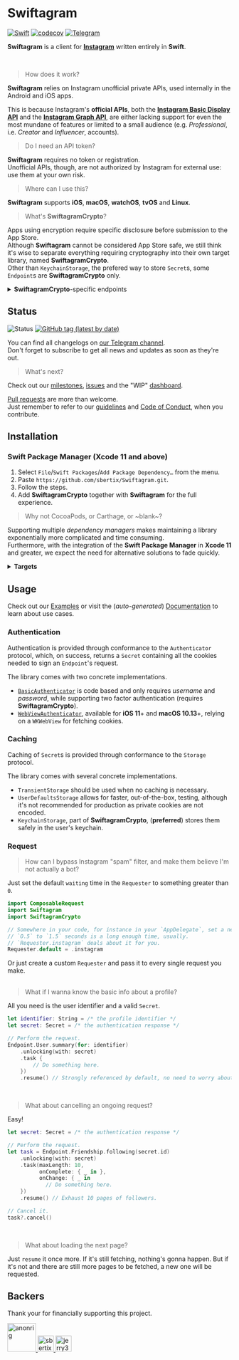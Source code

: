 # Swiftagram
[![Swift](https://img.shields.io/badge/Swift-5.1-%23DE5C43?style=flat&logo=swift)](https://swift.org)
[![codecov](https://codecov.io/gh/sbertix/Swiftagram/branch/master/graph/badge.svg)](https://codecov.io/gh/sbertix/Swiftagram)
[![Telegram](https://img.shields.io/badge/Telegram-Swiftagram-blue?style=flat&logo=telegram)](https://t.me/swiftagram)

**Swiftagram** is a client for [**Instagram**](https://instagram.com) written entirely in **Swift**.

<br/>

> How does it work?  

**Swiftagram** relies on Instagram unofficial private APIs, used internally in the Android and iOS apps.  

This is because Instagram's **official APIs**, both the [**Instagram Basic Display API**](https://developers.facebook.com/docs/instagram-basic-display-api) and the [**Instagram Graph API**](https://developers.facebook.com/docs/instagram-api/), are either lacking support for even the most mundane of features or limited to a small audience (e.g. _Professional_, i.e. _Creator_ and _Influencer_, accounts).  

> Do I need an API token?

**Swiftagram** requires no token or registration.\
Unofficial APIs, though, are not authorized by Instagram for external use: use them at your own risk.

> Where can I use this?

**Swiftagram** supports **iOS**, **macOS**, **watchOS**, **tvOS** and **Linux**.

> What's **SwiftagramCrypto**?

Apps using encryption require specific disclosure before submission to the App Store.\
Although **Swiftagram** cannot be considered App Store safe, we still think it's wise to separate everything requiring cryptography into their own target library, named **SwiftagramCrypto**.\
Other than `KeychainStorage`, the prefered way to store `Secret`s, some `Endpoint`s are **SwiftagramCrypto** only.

<details><summary><strong>SwiftagramCrypto</strong>-specific endpoints</summary>
    <p>

- `Endoint.Feed`
    - `.stories(by:)`
- `Endpoint.Friendship`
    - `.follow(_:)`
    - `.unfollow(_:)`
    - `.remove(follower:)`
    - `.acceptRequest(from:)`
    - `.rejectRequest(from:)`
    - `.block(_:)`
    - `.unblock(_:)`
- `Endpoint.Media`
    - `.like(_:)`
    - `.unlike(_:)`
    </p>
</details>

## Status
![Status](https://github.com/sbertix/Swiftagram/workflows/master/badge.svg)
[![GitHub tag (latest by date)](https://img.shields.io/github/v/tag/sbertix/Swiftagram)](https://github.com/sbertix/Swiftagram/wiki)

You can find all changelogs on [our Telegram channel](https://t.me/swiftagram).\
Don't forget to subscribe to get all news and updates as soon as they're out.

> What's next?

Check out our [milestones](https://github.com/sbertix/Swiftagram/milestones), [issues](https://github.com/sbertix/Swiftagram/issues) and the "WIP" [dashboard](https://github.com/sbertix/Swiftagram/projects/1).

[Pull requests](https://github.com/sbertix/Swiftagram/pulls) are more than welcome.\
Just remember to refer to our [guidelines](CONTRIBUTING.md) and [Code of Conduct](CODE_OF_CONDUCT.md), when you contribute.


## Installation
### Swift Package Manager (Xcode 11 and above)
1. Select `File`/`Swift Packages`/`Add Package Dependency…` from the menu.
1. Paste `https://github.com/sbertix/Swiftagram.git`.
1. Follow the steps.
1. Add **SwiftagramCrypto** together with **Swiftagram** for the full experience.

> Why not CocoaPods, or Carthage, or ~blank~?

Supporting multiple _dependency managers_ makes maintaining a library exponentially more complicated and time consuming.\
Furthermore, with the integration of the **Swift Package Manager** in **Xcode 11** and greater, we expect the need for alternative solutions to fade quickly.

<details><summary><strong>Targets</strong></summary>
    <p>

- **Swiftagram** depends on [**ComposableRequest**](https://github.com/sbertix/ComposableRequest), an HTTP client originally integrated in **Swiftagram**., and it's the core library.\
It supports [`Combine`](https://developer.apple.com/documentation/combine) `Publisher`s out of the box.

- **SwiftagramCrypto**, depending on [**SwCrypt**](https://github.com/sbertix/SwCrypt) and [**KeychainSwift**](https://github.com/evgenyneu/keychain-swift), can be added to **Swiftagram** to extend its functionality, accessing the safer `KeychainStorage` and encrypted `Endpoint`s (e.g. `Endpoint.Friendship.follow`, `Endpoint.Friendship.unfollow`).
    </p>
</details>

## Usage
Check out our [Examples](Examples) or visit the (_auto-generated_) [Documentation](https://sbertix.github.io/Swiftagram) to learn about use cases.  

### Authentication
Authentication is provided through conformance to the `Authenticator` protocol, which, on success, returns a `Secret` containing all the cookies needed to sign an `Endpoint`'s request.

The library comes with two concrete implementations.
- [`BasicAuthenticator`](https://sbertix.github.io/SwiftagramCrypto/Classes/BasicAuthenticator.html) is code based and only requires _username_ and _password_, while supporting two factor authentication (requires **SwiftagramCrypto**).
- [`WebViewAuthenticator`](https://sbertix.github.io/Swiftagram/Classes/WebViewAuthenticator.html), available for **iOS 11**+ and **macOS 10.13**+, relying on a `WKWebView` for fetching cookies.

### Caching
Caching of `Secret`s is provided through conformance to the `Storage` protocol.  

The library comes with several concrete implementations.  
- `TransientStorage` should be used when no caching is necessary.  
- `UserDefaultsStorage` allows for faster, out-of-the-box, testing, although it's not recommended for production as private cookies are not encoded.  
- `KeychainStorage`, part of **SwiftagramCrypto**, (**preferred**) stores them safely in the user's keychain.  

### Request
> How can I bypass Instagram "spam" filter, and make them believe I'm not actually a bot?

Just set the default `waiting` time in the `Requester` to something greater than `0`.

```swift
import ComposableRequest
import Swiftagram
import SwiftagramCrypto

// Somewhere in your code, for instance in your `AppDelegate`, set a new `default` `Requester`.
// `O.5` to `1.5` seconds is a long enough time, usually.
// `Requester.instagram` deals about it for you.
Requester.default = .instagram
```

Or just create a custom `Requester` and pass it to every single request you make.  
<br/>

> What if I wanna know the basic info about a profile?

All you need is the user identifier and a valid `Secret`.

```swift
let identifier: String = /* the profile identifier */
let secret: Secret = /* the authentication response */

// Perform the request.
Endpoint.User.summary(for: identifier)
    .unlocking(with: secret)
    .task {
        // Do something here.
    })
    .resume() // Strongly referenced by default, no need to worry about it.
```
<br/>

> What about cancelling an ongoing request?

Easy!

```swift
let secret: Secret = /* the authentication response */

// Perform the request.
let task = Endpoint.Friendship.following(secret.id)
    .unlocking(with: secret)
    .task(maxLength: 10,
          onComplete: { _ in },
          onChange: { _ in  
            // Do something here.
    })
    .resume() // Exhaust 10 pages of followers.

// Cancel it.
task?.cancel()
```
<br/>

>  What about loading the next page?

Just `resume` it once more.
If it's still fetching, nothing's gonna happen. But if it's not and there are still more pages to be fetched, a new one will be requested.  

## Backers
Thank your for financially supporting this project.

<a href="https://github.com/anonrig">
    <img src="https://github.com/anonrig.png?size=128" alt="anonrig" width="64" height="64" />
</a>
<a href="https://github.com/sbertix">
    <img src="https://github.com/sbertix.png?size=60" alt="sbertix" width="36" height="36" />
</a>
<a href="https://github.com/jerry317">
    <img src="https://github.com/jerry317.png?size=60" alt="jerry317" width="36" height="36" />
</a>
